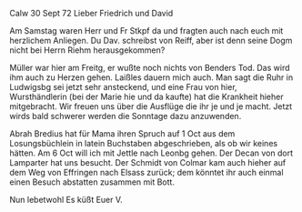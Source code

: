  Calw 30 Sept 72
Lieber Friedrich und David

Am Samstag waren Herr und Fr Stkpf da und fragten auch nach euch mit herzlichem Anliegen. Du Dav. schreibst von Reiff, aber ist denn seine Dogm nicht bei Herrn Riehm herausgekommen?

Müller war hier am Freitg, er wußte noch nichts von Benders Tod. Das wird ihm auch zu Herzen gehen. Laißles dauern mich auch. Man sagt die Ruhr in Ludwigsbg sei jetzt sehr ansteckend, und eine Frau von hier, Wursthändlerin (bei der Marie hie und da kaufte) hat die Krankheit hieher mitgebracht. 
Wir freuen uns über die Ausflüge die ihr je und je macht. Jetzt wirds bald schwerer werden die Sonntage dazu anzuwenden.

Abrah Bredius hat für Mama ihren Spruch auf 1 Oct aus dem Losungsbüchlein in latein Buchstaben abgeschrieben, als ob wir keines hätten. 
Am 6 Oct will ich mit Jettle nach Leonbg gehen. Der Decan von dort Lamparter hat uns besucht. Der Schmidt von Colmar kam auch hieher auf dem Weg von Effringen nach Elsass zurück; dem könntet ihr auch einmal einen Besuch abstatten zusammen mit Bott.

 Nun lebetwohl
 Es küßt Euer V.
